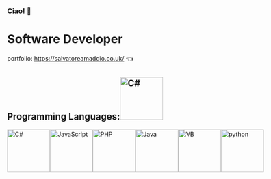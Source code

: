 ### Ciao! 👋

# Software Developer

portfolio: https://salvatoreamaddio.co.uk/ 👈

## Programming Languages:<img src="https://salvatoreamaddio.co.uk/img/coding.png" alt="C#" width="100" height="100">

<div style='display:flex'>
<img src="https://salvatoreamaddio.co.uk/img/csharp.png" alt="C#" width="100" height="100">
<img src="https://salvatoreamaddio.co.uk/img/js.png" alt="JavaScript" width="100" height="100">
<img src="https://salvatoreamaddio.co.uk/img/php.png" alt="PHP" width="100" height="100">
<img src="https://salvatoreamaddio.co.uk/img/java.png" alt="Java" width="100" height="100">
<img src="https://salvatoreamaddio.co.uk/img/vb.png" alt="VB" width="100" height="100">
<img src="https://salvatoreamaddio.co.uk/img/python.png" alt="python" width="100" height="100">
</div>